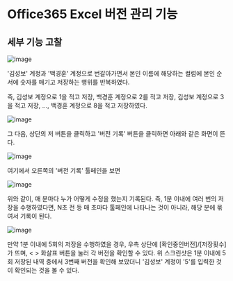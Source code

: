 # Office365 Excel 버전 관리 기능



## 세부 기능 고찰



![image](https://user-images.githubusercontent.com/53200166/134471683-a77a6900-0be2-4ef1-8da6-e7112d86c9c6.png)

'김성보' 계정과 '백경훈' 계정으로 번갈아가면서 본인 이름에 해당하는 컬럼에 본인 순서에 숫자를 매기고 저장하는 행위를 반복하였다.

즉, 김성보 계정으로 1을 적고 저장, 백경훈 계정으로 2를 적고 저장, 김성보 계정으로 3을 적고 저장, ..., 백경훈 계정으로 8을 적고 저장하였다.

![image](https://user-images.githubusercontent.com/53200166/134472072-ab1fba78-31d6-409d-98c5-114ed8fe38dc.png)

그 다음, 상단의 저 버튼을 클릭하고 '버전 기록' 버튼을 클릭하면 아래와 같은 화면이 뜬다.

![image](https://user-images.githubusercontent.com/53200166/134472225-70bf75db-78d9-4dfc-9494-54e5b77385e2.png)

여기에서 오른쪽의 '버전 기록' 툴페인을 보면

![image](https://user-images.githubusercontent.com/53200166/134472374-3a22a643-773b-4b18-b2e5-b64744fddd5b.png)

위와 같이, 매 분마다 누가 어떻게 수정을 했는지 기록된다. 즉, 1분 이내에 여러 번의 저장을 수행하였다면, N초 전 등 매 초마다 툴페인에 나타나는 것이 아니라, 해당 분에 묶여서 기록이 된다. 

![image](https://user-images.githubusercontent.com/53200166/134471808-761e9fc7-f480-4a82-a85e-5027a41fa220.png)

만약 1분 이내에 5회의 저장을 수행하였을 경우, 우측 상단에 [확인중인버전]/[저장횟수] 가 뜨며, < > 화살표 버튼을 눌러 각 버전을 확인할 수 있다. 위 스크린샷은 1분 이내에 5회 저장된 내역 중에서 3번째 버전을 확인해 보았더니 '김성보' 계정이 '5'를 입력한 것이 확인되는 것을 볼 수 있다.